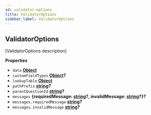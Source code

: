 ```yaml
---
id: validator-options
title: ValidatorOptions
sidebar_label: ValidatorOptions
---
```

## ValidatorOptions

[ValidatorOptions description]

**Properties**

-   `data` **[Object](https://developer.mozilla.org/docs/Web/JavaScript/Reference/Global_Objects/Object)** 
-   `customFieldTypes` **[Object](https://developer.mozilla.org/docs/Web/JavaScript/Reference/Global_Objects/Object)?** 
-   `lookupTable` **[Object](https://developer.mozilla.org/docs/Web/JavaScript/Reference/Global_Objects/Object)** 
-   `pathPrefix` **[string](https://developer.mozilla.org/docs/Web/JavaScript/Reference/Global_Objects/String)?** 
-   `parentQuestionId` **[string](https://developer.mozilla.org/docs/Web/JavaScript/Reference/Global_Objects/String)?** 
-   `messages` **{requiredMessage: [string](https://developer.mozilla.org/docs/Web/JavaScript/Reference/Global_Objects/String)?, invalidMessage: [string](https://developer.mozilla.org/docs/Web/JavaScript/Reference/Global_Objects/String)?}?** 
-   `messages.requiredMessage` **[string](https://developer.mozilla.org/docs/Web/JavaScript/Reference/Global_Objects/String)?** 
-   `messages.invalidMessage` **[string](https://developer.mozilla.org/docs/Web/JavaScript/Reference/Global_Objects/String)?** 
